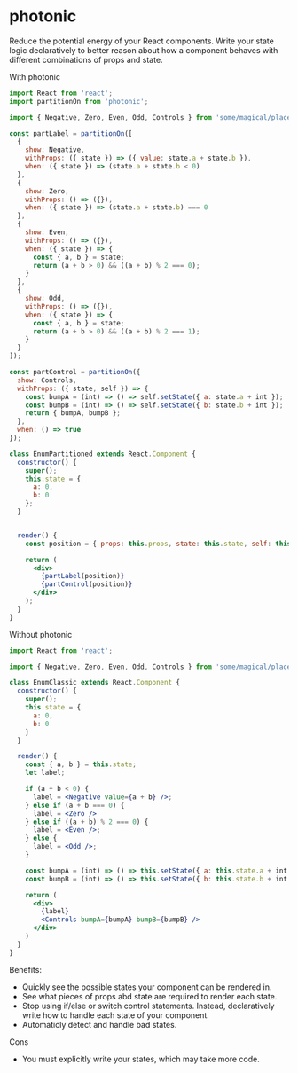# photonic

Reduce the potential energy of your React components. Write your state logic declaratively to better reason about how a component behaves with different combinations of props and state.

With photonic
```jsx
import React from 'react';
import partitionOn from 'photonic';

import { Negative, Zero, Even, Odd, Controls } from 'some/magical/place';

const partLabel = partitionOn([
  {
    show: Negative,
    withProps: ({ state }) => ({ value: state.a + state.b }),
    when: ({ state }) => (state.a + state.b < 0)
  },
  {
    show: Zero,
    withProps: () => ({}),
    when: ({ state }) => (state.a + state.b) === 0
  },
  {
    show: Even,
    withProps: () => ({}),
    when: ({ state }) => {
      const { a, b } = state;
      return (a + b > 0) && ((a + b) % 2 === 0);
    }
  },
  {
    show: Odd,
    withProps: () => ({}),
    when: ({ state }) => {
      const { a, b } = state;
      return (a + b > 0) && ((a + b) % 2 === 1);
    }
  }
]);

const partControl = partitionOn({
  show: Controls,
  withProps: ({ state, self }) => {
    const bumpA = (int) => () => self.setState({ a: state.a + int });
    const bumpB = (int) => () => self.setState({ b: state.b + int });
    return { bumpA, bumpB };
  },
  when: () => true
});

class EnumPartitioned extends React.Component {
  constructor() {
    super();
    this.state = {
      a: 0,
      b: 0
    };
  }


  render() {
    const position = { props: this.props, state: this.state, self: this };

    return (
      <div>
        {partLabel(position)}
        {partControl(position)}
      </div>
    );
  }
}
```

Without photonic
```jsx
import React from 'react';

import { Negative, Zero, Even, Odd, Controls } from 'some/magical/place';

class EnumClassic extends React.Component {
  constructor() {
    super();
    this.state = {
      a: 0,
      b: 0
    }
  }

  render() {
    const { a, b } = this.state;
    let label;

    if (a + b < 0) {
      label = <Negative value={a + b} />;
    } else if (a + b === 0) {
      label = <Zero />
    } else if ((a + b) % 2 === 0) {
      label = <Even />;
    } else {
      label = <Odd />;
    }

    const bumpA = (int) => () => this.setState({ a: this.state.a + int });
    const bumpB = (int) => () => this.setState({ b: this.state.b + int });

    return (
      <div>
        {label}
        <Controls bumpA={bumpA} bumpB={bumpB} />
      </div>
    )
  }
}

```

Benefits:
* Quickly see the possible states your component can be rendered in.
* See what pieces of props abd state are required to render each state.
* Stop using if/else or switch control statements.  Instead, declaratively write how to handle each state of your component.
* Automaticly detect and handle bad states.

Cons
* You must explicitly write your states, which may take more code.
